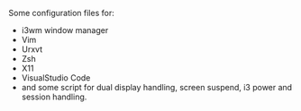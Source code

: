 Some configuration files for:

- i3wm window manager
- Vim
- Urxvt
- Zsh
- X11
- VisualStudio Code
- and some script for dual display handling, screen suspend, i3 power and session handling. 
